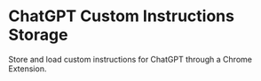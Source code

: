 # ChatGPT Custom Instructions Storage
 Store and load custom instructions for ChatGPT through a Chrome Extension.
